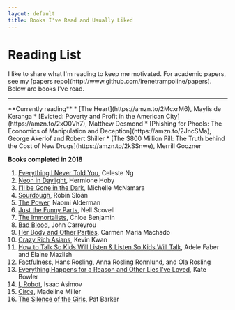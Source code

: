 ```yaml
---
layout: default
title: Books I've Read and Usually Liked
---
```


<h1 class="owner-name">Reading List</h1>
I like to share what I'm reading to keep me motivated. For academic papers, see my [papers repo](http://www.github.com/irenetrampoline/papers). Below are books I've read.

<hr>
**Currently reading**
 * [The Heart](https://amzn.to/2McxrM6), Maylis de Keranga
 * [Evicted: Poverty and Profit in the American City](https://amzn.to/2xO0Vh7), Matthew Desmond
 * [Phishing for Phools: The Economics of Manipulation and Deception](https://amzn.to/2JncSMa), George Akerlof and Robert Shiller
 * [The $800 Million Pill: The Truth behind the Cost of New Drugs](https://amzn.to/2kSSnwe), Merrill Goozner

**Books completed in 2018**
 1. [Everything I Never Told You](https://amzn.to/2xQYz16), Celeste Ng
 2. [Neon in Daylight](https://amzn.to/2xOMkC8), Hermione Hoby
 3. [I'll be Gone in the Dark](https://amzn.to/2Jnw6RO), Michelle McNamara
 4. [Sourdough](https://amzn.to/2xYnNeb), Robin Sloan
 5. [The Power](https://amzn.to/2JrKfRn), Naomi Alderman
 6. [Just the Funny Parts](https://amzn.to/2JiR4Be), Nell Scovell
 7. [The Immortalists](https://amzn.to/2xQKtwA), Chloe Benjamin
 8. [Bad Blood](https://amzn.to/2JB9fp6), John Carreyrou
 9. [Her Body and Other Parties](https://amzn.to/2JkxRiz), Carmen Maria Machado
 10. [Crazy Rich Asians](https://amzn.to/2y2Wr6m), Kevin Kwan
 11. [How to Talk So Kids Will Listen & Listen So Kids Will Talk](https://amzn.to/2MxWtXa), Adele Faber and Elaine Mazlish
 12. [Factfulness](https://amzn.to/2LyB3rP), Hans Rosling, Anna Rosling Ronnlund, and Ola Rosling
 13. [Everything Happens for a Reason and Other Lies I’ve Loved](https://amzn.to/2M71kgS), Kate Bowler
 14. [I, Robot](https://amzn.to/2LIGa8s), Isaac Asimov
 15. [Circe](https://amzn.to/2xjAVXz), Madeline Miller
 16. [The Silence of the Girls](https://amzn.to/2xozxTB), Pat Barker